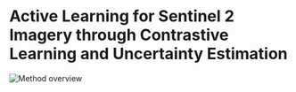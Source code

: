 # Active Learning for Sentinel 2 Imagery through Contrastive Learning and Uncertainty Estimation

![Method overview](./overview.png)
